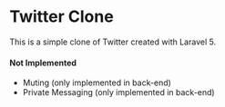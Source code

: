 # Twitter Clone

This is a simple clone of Twitter created with Laravel 5.

#### Not Implemented

* Muting (only implemented in back-end)
* Private Messaging (only implemented in back-end)
